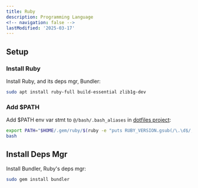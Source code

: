 ```yaml
---
title: Ruby
description: Programming Language
<!-- navigation: false --> 
lastModified: '2025-03-17'
---
```


## Setup

### Install Ruby

Install Ruby, and its deps mgr, Bundler:

```bash
sudo apt install ruby-full build-essential zlib1g-dev
```

### Add $PATH

Add $PATH env var stmt to `@/bash/.bash_aliases` in [dotfiles project](https://github.com/annebrown/dotfiles):

```bash
export PATH="$HOME/.gem/ruby/$(ruby -e "puts RUBY_VERSION.gsub(/\.\d$/, )")/bin:$PATH"
bash
```

## Install Deps Mgr

Install Bundler, Ruby's deps mgr:

```bash
sudo gem install bundler
```
